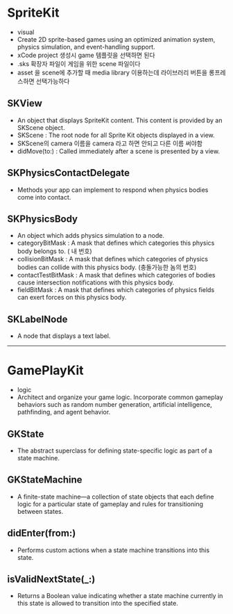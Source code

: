 #  SpriteKit

- visual
- Create 2D sprite-based games using an optimized animation system, physics simulation, and event-handling support.
- xCode project 생성시 game 템플릿을 선택하면 된다
- .sks 확장자 파일이 게임을 위한 scene 파일이다
- asset 을 scene에 추가할 때 media library 이용하는데 라이브러리 버튼을 롱프레스하면 선택가능하다


## SKView

- An object that displays SpriteKit content. This content is provided by an SKScene object.
- SKScene : The root node for all Sprite Kit objects displayed in a view.
- SKScene의 camera 이름을 camera 라고 하면 안되고 다른 이름 써야함
- didMove(to:) : Called immediately after a scene is presented by a view.


## SKPhysicsContactDelegate

- Methods your app can implement to respond when physics bodies come into contact.

## SKPhysicsBody

- An object which adds physics simulation to a node.
- categoryBitMask : A mask that defines which categories this physics body belongs to. ( 내 번호)
- collisionBitMask : A mask that defines which categories of physics bodies can collide with this physics body. (충돌가능한 놈의 번호)
- contactTestBitMask : A mask that defines which categories of bodies cause intersection notifications with this physics body.
- fieldBitMask : A mask that defines which categories of physics fields can exert forces on this physics body.

## SKLabelNode
- A node that displays a text label.


--- 

# GamePlayKit

- logic
- Architect and organize your game logic. Incorporate common gameplay behaviors such as random number generation, artificial intelligence, pathfinding, and agent behavior.


## GKState

- The abstract superclass for defining state-specific logic as part of a state machine.


## GKStateMachine

- A finite-state machine—a collection of state objects that each define logic for a particular state of gameplay and rules for transitioning between states.


## didEnter(from:)

- Performs custom actions when a state machine transitions into this state.


## isValidNextState(_:)

- Returns a Boolean value indicating whether a state machine currently in this state is allowed to transition into the specified state.
